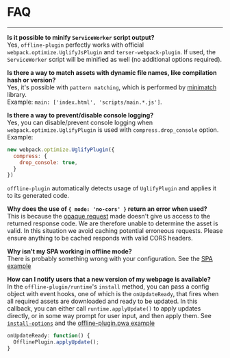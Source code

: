 # FAQ

___________________________________

**Is it possible to minify `ServiceWorker` script output?**  
Yes, `offline-plugin` perfectly works with official `webpack.optimize.UglifyJsPlugin` and `terser-webpack-plugin`. If used, the `ServiceWorker` script will be minified as well (no additional options required).

**Is there a way to match assets with dynamic file names, like compilation hash or version?**  
Yes, it's possible with `pattern matching`, which is performed by [minimatch](https://www.npmjs.com/package/minimatch) library.  
Example: ``main: ['index.html', 'scripts/main.*.js']``.

**Is there a way to prevent/disable console logging?**  
Yes, you can disable/prevent console logging when `webpack.optimize.UglifyPlugin` is used with `compress.drop_console` option. Example:

```js
new webpack.optimize.UglifyPlugin({
  compress: {
    drop_console: true,
  }
})
```
`offline-plugin` automatically detects usage of `UglifyPlugin` and applies it to its generated code.

**Why does the use of `{ mode: 'no-cors' }` return an error when used?**  
This is because the [opaque request](http://stackoverflow.com/questions/36292537/what-is-an-opaque-request-and-what-it-serves-for) made doesn't give us access to the returned response code. We are therefore unable to determine the asset is valid. In this situation we avoid caching potential erroneous requests. Please ensure anything to be cached responds with valid CORS headers. 

**Why isn't my SPA working in offline mode?**  
There is probably something wrong with your configuration. See the [SPA example](examples/SPA.md)

**How can I notify users that a new version of my webpage is available?**  
In the `offline-plugin/runtime`'s `install` method, you can pass a config object with event hooks, one of which is the `onUpdateReady`, that fires when all required assets are downloaded and ready to be updated. In this callback, you can either call `runtime.applyUpdate()` to apply updates directly, or in some way prompt for user input, and then apply them. See [`install-options`](runtime.md#install-options) and the [offline-plugin.pwa example](https://github.com/NekR/offline-plugin-pwa/blob/master/src/main.js)
```js
onUpdateReady: function() {
  OfflinePlugin.applyUpdate();
}
 ```

